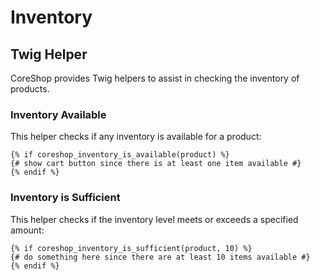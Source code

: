 # Inventory

## Twig Helper

CoreShop provides Twig helpers to assist in checking the inventory of products.

### Inventory Available

This helper checks if any inventory is available for a product:

```twig
{% if coreshop_inventory_is_available(product) %}
{# show cart button since there is at least one item available #}
{% endif %}
```

### Inventory is Sufficient

This helper checks if the inventory level meets or exceeds a specified amount:

```twig
{% if coreshop_inventory_is_sufficient(product, 10) %}
{# do something here since there are at least 10 items available #}
{% endif %}
```
